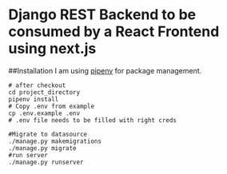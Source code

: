 # Django REST Backend to be consumed by a React Frontend using next.js
##Installation
I am using [pipenv](https://github.com/pypa/pipenv) for package management.
```
# after checkout
cd project_directory
pipenv install
# Copy .env from example
cp .env.example .env
# .env file needs to be filled with right creds

#Migrate to datasource
./manage.py makemigrations
./manage.py migrate
#run server
./manage.py runserver
```